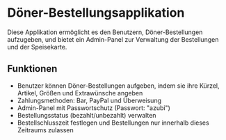 # Döner-Bestellungsapplikation

Diese Applikation ermöglicht es den Benutzern, Döner-Bestellungen aufzugeben, und bietet ein Admin-Panel zur Verwaltung der Bestellungen und der Speisekarte.

## Funktionen

- Benutzer können Döner-Bestellungen aufgeben, indem sie ihre Kürzel, Artikel, Größen und Extrawünsche angeben
- Zahlungsmethoden: Bar, PayPal und Überweisung
- Admin-Panel mit Passwortschutz (Passwort: "azubi")
- Bestellungsstatus (bezahlt/unbezahlt) verwalten
- Bestellschlusszeit festlegen und Bestellungen nur innerhalb dieses Zeitraums zulassen
